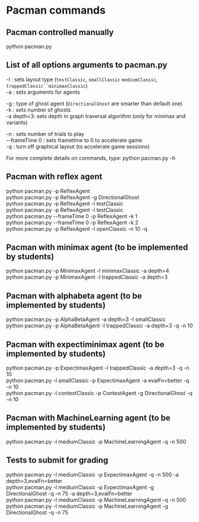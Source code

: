 # Pacman commands
## Pacman controlled manually
python pacman.py

## List of all options arguments to pacman.py
-l : sets layout type (`testClassic`, `smallClassic` `mediumClassic`,
`trappedClassic``minimaxClassic`)  
-a : sets arguments for agents  

-g : type of ghost agent (`DirectionalGhost` are smarter than default one)  
-k : sets number of ghosts  
-a depth=3: sets depth in graph traversal algorithm (only for minimax and variants)  

-n : sets number of trials to play  
--frameTime 0 : sets frametime to 0 to accelerate game  
-q : turn off graphical layout (to accelerate game sessions)  

For more complete details on commands, type:
python pacman.py -h

## Pacman with reflex agent
python pacman.py -p ReflexAgent  
python pacman.py -p ReflexAgent -g DirectionalGhost  
python pacman.py -p ReflexAgent -l testClassic  
python pacman.py -p ReflexAgent -l testClassic  
python pacman.py --frameTime 0 -p ReflexAgent -k 1  
python pacman.py --frameTime 0 -p ReflexAgent -k 2  
python pacman.py -p ReflexAgent -l openClassic -n 10 -q  


## Pacman with minimax agent (to be implemented by students)
python pacman.py -p MinimaxAgent -l minimaxClassic -a depth=4  
python pacman.py -p MinimaxAgent -l trappedClassic -a depth=3  

## Pacman with alphabeta agent (to be implemented by students)
python pacman.py -p AlphaBetaAgent -a depth=3 -l smallClassic  
python pacman.py -p AlphaBetaAgent -l trappedClassic -a depth=3 -q -n 10  

## Pacman with expectiminimax agent (to be implemented by students)
python pacman.py -p ExpectimaxAgent -l trappedClassic -a depth=3 -q -n 10  
python pacman.py -l smallClassic -p ExpectimaxAgent -a evalFn=better -q -n 10  
python pacman.py -l contestClassic -p ContestAgent -g DirectionalGhost -q -n 10  

## Pacman with MachineLearning agent (to be implemented by students)
python pacman.py -l mediumClassic -p MachineLearningAgent -q -n 500  

## Tests to submit for grading
python pacman.py -l mediumClassic -p ExpectimaxAgent -q -n 500 -a depth=3,evalFn=better  
python pacman.py -l mediumClassic -p ExpectimaxAgent -g DirectionalGhost -q -n 75 -a depth=3,evalFn=better  
python pacman.py -l mediumClassic -p MachineLearningAgent -q -n 500  
python pacman.py -l mediumClassic -p MachineLearningAgent -g DirectionalGhost -q -n 75  
